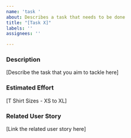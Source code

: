 ```yaml
---
name: 'task '
about: Describes a task that needs to be done
title: "[Task X]"
labels: ''
assignees: ''

---
```


### Description
[Describe the task that you aim to tackle here]

### Estimated Effort
[T Shirt Sizes - XS to XL]

### Related User Story 
[Link the related user story here]
